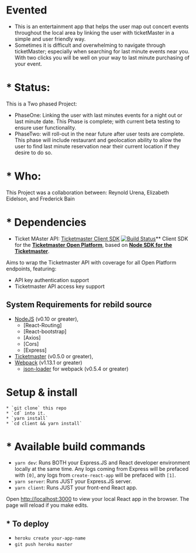 # Evented 
* This is an entertainment app that helps the user map out concert events throughout the local area by linking the user with ticketMaster in a simple and user friendly way. 
* Sometimes it is difficult and overwhelming to navigate through ticketMaster; especially when searching for last minute events near you. With two clicks you will be well on your way to last minute purchasing of your event.

# * Status:
This is a Two phased Project:
 * PhaseOne: Linking the user with last minutes events for a night out or last minute date. This Phase is complete; with current beta testing to ensure user functionality.
 * PhaseTwo: will roll-out in the near future after user tests are complete. This phase will include restaurant  and geolocation ability to allow the user to find last minute reservation  near their current location  if they desire to do so.

# * Who:
  This Project was a collaboration between: Reynold Urena, Elizabeth Eidelson, and Frederick Bain 

# * Dependencies

  * Ticket MAster API:
[Ticketmaster Client SDK](https://www.npmjs.com/package/ticketmaster-client)  [![Build Status](https://travis-ci.org/ticketmaster-api/sdk-javascript.svg?branch=master)](https://travis-ci.org/ticketmaster-api/sdk-javascript)**
Client SDK for the **[Ticketmaster Open Platform](http://developer.ticketmaster.com/)**, based on **[Node SDK for the Ticketmaster](https://github.com/ticketmaster-api/sdk-javascript)**.

Aims to wrap the Ticketmaster API with coverage for all Open Platform endpoints, featuring:
 - API key authentication support
 - Ticketmaster API access key support

## System Requirements for rebild source
 - [NodeJS](https://nodejs.org) (v0.10 or greater),
    - [React-Routing]
    - [React-bootstrap]
    - [Axios]
    - [Cors]
    - [Express]
 - [Ticketmaster](https://www.npmjs.com/package/ticketmaster) (v0.5.0 or greater),
 - [Webpack](https://www.npmjs.com/package/webpack) (v1.13.1 or greater)
    - [json-loader](https://www.npmjs.com/package/json-loader) for webpack (v0.5.4 or greater)

  # Setup & install
    * `git clone` this repo
    * `cd` into it.
    * `yarn install`
    * `cd client && yarn install`

# * Available build commands
  * `yarn dev`: Runs BOTH your Express.JS and React developer environment locally at the same time. Any logs coming from Express will be prefaced with `[0]`, any logs from `create-react-app` will be prefaced with `[1]`.
  * `yarn server`: Runs JUST your Express.JS server.
  * `yarn client`: Runs JUST your front-end React app.

Open [http://localhost:3000](http://localhost:3000) to view your local React app in the browser. The page will reload if you make edits.

## * To deploy
   * `heroku create your-app-name`
   * `git push heroku master`

